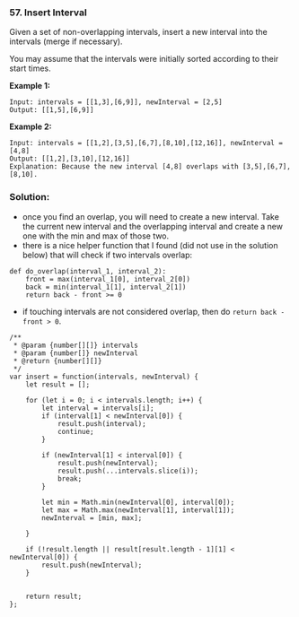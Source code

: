 ### 57. Insert Interval

Given a set of non-overlapping intervals, insert a new interval into the intervals (merge if necessary).

You may assume that the intervals were initially sorted according to their start times.

**Example 1:**
```
Input: intervals = [[1,3],[6,9]], newInterval = [2,5]
Output: [[1,5],[6,9]]
```

**Example 2:**
```
Input: intervals = [[1,2],[3,5],[6,7],[8,10],[12,16]], newInterval = [4,8]
Output: [[1,2],[3,10],[12,16]]
Explanation: Because the new interval [4,8] overlaps with [3,5],[6,7],[8,10].
```

### Solution:
- once you find an overlap, you will need to create a new interval. Take the current new interval and the overlapping interval and create a new one with the min and max
of those two.
- there is a nice helper function that I found (did not use in the solution below) that will check if two intervals overlap:
```
def do_overlap(interval_1, interval_2):
    front = max(interval_1[0], interval_2[0])
    back = min(interval_1[1], interval_2[1])
    return back - front >= 0 
```
- if touching intervals are not considered overlap, then do `return back - front > 0`.

```
/**
 * @param {number[][]} intervals
 * @param {number[]} newInterval
 * @return {number[][]}
 */
var insert = function(intervals, newInterval) {
    let result = [];
    
    for (let i = 0; i < intervals.length; i++) {
        let interval = intervals[i];
        if (interval[1] < newInterval[0]) {
            result.push(interval);
            continue;
        }
        
        if (newInterval[1] < interval[0]) {
            result.push(newInterval);
            result.push(...intervals.slice(i));
            break;
        }
        
        let min = Math.min(newInterval[0], interval[0]);
        let max = Math.max(newInterval[1], interval[1]);
        newInterval = [min, max];
        
    }
    
    if (!result.length || result[result.length - 1][1] < newInterval[0]) {
        result.push(newInterval);
    }
    
    
    return result;
};
```
